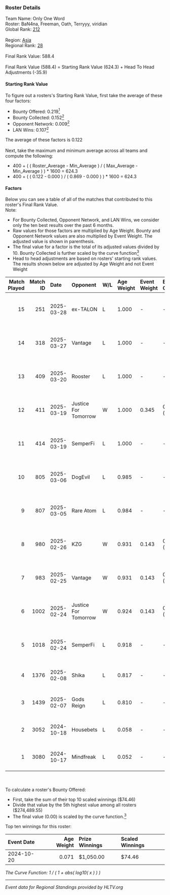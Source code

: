 ### Roster Details<br />
Team Name: Only One Word<br />
Roster: BaN4na, Freeman, Oath, Terryyy, viridian<br />
Global Rank: [212](../../standings_global_2025_04_07.md)<br />
<br />
Region: [Asia]( ../../standings_asia_2025_04_07.md)<br />
Regional Rank: [28]( ../../standings_asia_2025_04_07.md)<br />
<br />
Final Rank Value:  588.4<br />
<br />
Final Rank Value (588.4) = Starting Rank Value (624.3) + Head To Head Adjustments (-35.9)<br />

#### Starting Rank Value<br />
To figure out a rosters's Starting Rank Value, first take the average of these four factors:<br />
- Bounty Offered: 0.219[<sup>1</sup>](#table2)
- Bounty Collected: 0.152[<sup>2</sup>](#table1)
- Opponent Network: 0.009[<sup>2</sup>](#table1)
- LAN Wins: 0.107[<sup>2</sup>](#table1)

The average of these factors is 0.122<br />
<br />
Next, take the maximum and minimum average across all teams and compute the following:<br />
- 400 + ( ( Roster_Average - Min_Average ) / ( Max_Average - Min_Average ) ) * 1600 = 624.3
- 400 + ( ( 0.122 - 0.000 ) / ( 0.869 - 0.000 ) ) * 1600 = 624.3


#### Factors<br />
Below you can see a table of all of the matches that contributed to this roster's Final Rank Value.<br />
Note:<br />

- For Bounty Collected, Opponent Network, and LAN Wins, we consider only the ten best results over the past 6 months.
- Raw values for those factors are multiplied by Age Weight. Bounty and Opponent Network values are also multiplied by Event Weight. The adjusted value is shown in parenthesis.
- The final value for a factor is the total of its adjusted values divided by 10. Bounty Collected is further scaled by the curve function[<sup>3</sup>](#curveFunction)
- Head to head adjustments are based on rosters' starting rank values. The results shown below are adjusted by Age Weight and not Event Weight
<span id="table1"></span><br />


| Match Played | Match ID | Date       | Opponent             | W/L | Age Weight | Event Weight | Bounty Collected | Opponent Network | LAN Wins  | H2H Adj. | Roster                                        |
| -: | -: | :- | :- | :- | :- | :- | :- | :- | :- | -: | :- |
|           15 |      251 | 2025-03-28 | ex-TALON             | L   | 1.000      | -            | -                | -                | -         |    -4.77 | BaN4na, Freeman, Oath, Terryyy, viridian      |
|           14 |      318 | 2025-03-27 | Vantage              | L   | 1.000      | -            | -                | -                | -         |   -18.25 | BaN4na, Freeman, Oath, Terryyy, viridian      |
|           13 |      409 | 2025-03-20 | Rooster              | L   | 1.000      | -            | -                | -                | -         |    -8.60 | BaN4na, cray, Freeman, Terryyy, viridian      |
|           12 |      411 | 2025-03-19 | Justice For Tomorrow | W   | 1.000      | 0.345        | 0.000 (0.000)    | 0.093 (0.032)    | 1 (1.000) |     9.78 | BaN4na, Freeman, sunshinez, Terryyy, viridian |
|           11 |      414 | 2025-03-19 | SemperFi             | L   | 1.000      | -            | -                | -                | -         |    -4.32 | BaN4na, Freeman, sunshinez, Terryyy, viridian |
|           10 |      805 | 2025-03-06 | DogEvil              | L   | 0.985      | -            | -                | -                | -         |   -13.86 | BaN4na, Freeman, Oath, Terryyy, viridian      |
|            9 |      807 | 2025-03-05 | Rare Atom            | L   | 0.984      | -            | -                | -                | -         |    -2.99 | BaN4na, Freeman, Oath, Terryyy, viridian      |
|            8 |      980 | 2025-02-26 | KZG                  | W   | 0.931      | 0.143        | 0.000 (0.000)    | 0.146 (0.019)    | 0 (0.000) |    12.36 | BaN4na, Freeman, Oath, Terryyy, viridian      |
|            7 |      983 | 2025-02-25 | Vantage              | W   | 0.931      | 0.143        | 0.000 (0.000)    | 0.195 (0.026)    | 0 (0.000) |    12.44 | BaN4na, Freeman, Oath, Terryyy, viridian      |
|            6 |     1002 | 2025-02-24 | Justice For Tomorrow | W   | 0.924      | 0.143        | 0.000 (0.000)    | 0.093 (0.012)    | 0 (0.000) |    10.07 | BaN4na, Oath, sunshinez, Terryyy, viridian    |
|            5 |     1018 | 2025-02-24 | SemperFi             | L   | 0.918      | -            | -                | -                | -         |    -3.10 | BaN4na, Freeman, Oath, Terryyy, viridian      |
|            4 |     1376 | 2025-02-08 | Shika                | L   | 0.817      | -            | -                | -                | -         |   -16.96 | BaN4na, neo, Oath, Terryyy, viridian          |
|            3 |     1439 | 2025-02-07 | Gods Reign           | L   | 0.810      | -            | -                | -                | -         |    -5.95 | BaN4na, neo, Oath, Terryyy, viridian          |
|            2 |     3052 | 2024-10-18 | Housebets            | L   | 0.058      | -            | -                | -                | -         |    -1.05 | BaN4na, neo, Oath, Terryyy, viridian          |
|            1 |     3080 | 2024-10-17 | Mindfreak            | L   | 0.052      | -            | -                | -                | -         |    -0.67 | BaN4na, neo, Oath, Terryyy, viridian          |

<br />
<span id="table2"></span><br />
To calculate a roster's Bounty Offered:<br />

- First, take the sum of their top 10 scaled winnings ($74.46)
- Divide that value by the 5th highest value among all rosters ($274,489.55)
- The final value (0.00) is scaled by the curve function.[<sup>3</sup>](#curveFunction)

Top ten winnings for this roster:<br />

| Event Date | Age Weight | Prize Winnings | Scaled Winnings |
| :- | -: | :- | :- |
| 2024-10-20 |      0.071 | $1,050.00      | $74.46          |


<span id="curveFunction"></span>_The Curve Function: 1 / ( 1 + abs( log10( x ) ) )_<br />

---
_Event data for Regional Standings provided by HLTV.org_<br />
